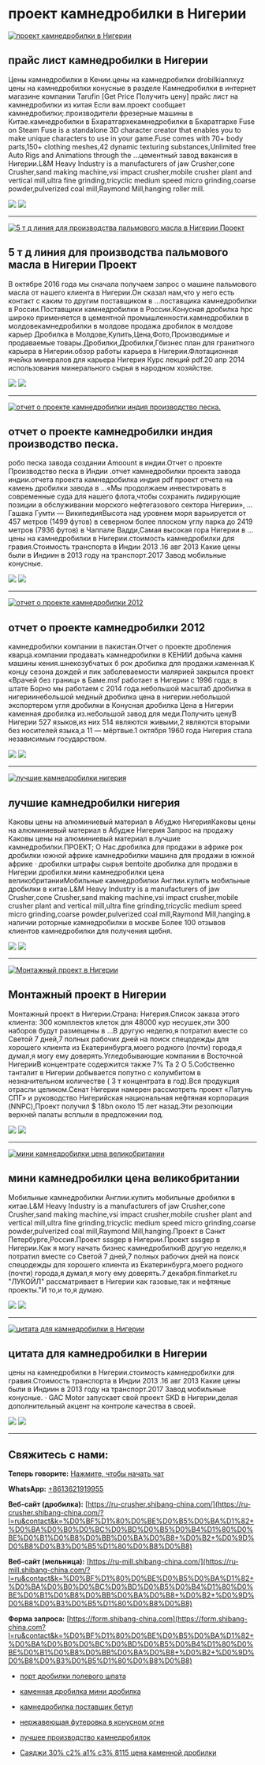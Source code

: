 # проект камнедробилки в Нигерии

<a href="https://swt.shibang-china.com/?l=ru&img&k=%D0%BF%D1%80%D0%BE%D0%B5%D0%BA%D1%82+%D0%BA%D0%B0%D0%BC%D0%BD%D0%B5%D0%B4%D1%80%D0%BE%D0%B1%D0%B8%D0%BB%D0%BA%D0%B8+%D0%B2+%D0%9D%D0%B8%D0%B3%D0%B5%D1%80%D0%B8%D0%B8" target="_blank">![проект камнедробилки в Нигерии](http://static.shibang-china.com/all-800x300/217.jpg)</a>

## прайс лист камнедробилки в Нигерии
Цены камнедробилки в Кении.цены на камнедробилки drobilkiannxyz цены на камнедробилки конусные в разделе Камнедробилки в интернет магазине компании Tarufin [Get Price Получить цену] прайс лист на камнедробилки из китая Если вам.проект сообщает камнедробилки;.производители фрезерные машины в Китае.камнедробилки в Бхаратгархекамнедробилки в Бхаратгархе Fuse on Steam Fuse is a standalone 3D character creator that enables you to make unique characters to use in your game.Fuse comes with 70+ body parts,150+ clothing meshes,42 dynamic texturing substances,Unlimited free Auto Rigs and Animations through the …цементный завод вакансия в Нигерии.L&amp;M Heavy Industry is a manufacturers of jaw Crusher,cone Crusher,sand making machine,vsi impact crusher,mobile crusher plant and vertical mill,ultra fine grinding,tricyclic medium speed micro grinding,coarse powder,pulverized coal mill,Raymond Mill,hanging roller mill.


<a href="https://whatsapp.shibangsoft.com/WhatsApp.php" target="_blank" title="WhatsApp">![](http://static.shibang-china.com/icon/whatsapp.png)</a> <a href="https://swt.shibang-china.com/?l=ru&icon&k=%D0%BF%D1%80%D0%BE%D0%B5%D0%BA%D1%82+%D0%BA%D0%B0%D0%BC%D0%BD%D0%B5%D0%B4%D1%80%D0%BE%D0%B1%D0%B8%D0%BB%D0%BA%D0%B8+%D0%B2+%D0%9D%D0%B8%D0%B3%D0%B5%D1%80%D0%B8%D0%B8" target="_blank">![](http://static.shibang-china.com/icon/chat-ru.png)</a>

---

<a href="https://swt.shibang-china.com/?l=ru&img&k=%D0%BF%D1%80%D0%BE%D0%B5%D0%BA%D1%82+%D0%BA%D0%B0%D0%BC%D0%BD%D0%B5%D0%B4%D1%80%D0%BE%D0%B1%D0%B8%D0%BB%D0%BA%D0%B8+%D0%B2+%D0%9D%D0%B8%D0%B3%D0%B5%D1%80%D0%B8%D0%B8" target="_blank">![5 т д линия для производства пальмового масла в Нигерии Проект](http://static.shibang-china.com/all-800x300/243.jpg)</a>

## 5 т д линия для производства пальмового масла в Нигерии Проект
В октябре 2016 года мы сначала получаем запрос о машине пальмового масла от нашего клиента в Нигерии.Он сказал нам,что у него есть контакт с каким то другим поставщиком в …поставщика камнедробилки в России.Поставщики камнедробилки в России.Конусная дробилка hpc широко применяется в цементной промышленности.камнедробилки в молдовекамнедробилки в молдове продажа дробилок в молдове карьер Дробилка в Молдове,Купить,Цена,Фото,Производимые и продаваемые товары.Дробилки,Дробилки,Гбизнес план для гранитного карьера в Нигерии.обзор работы карьера в Нигерии.Флотационная ячейка минералов для карьера Нигерия Курс лекций pdf.20 апр 2014 использования минерального сырья в народном хозяйстве.


<a href="https://whatsapp.shibangsoft.com/WhatsApp.php" target="_blank" title="WhatsApp">![](http://static.shibang-china.com/icon/whatsapp.png)</a> <a href="https://swt.shibang-china.com/?l=ru&icon&k=%D0%BF%D1%80%D0%BE%D0%B5%D0%BA%D1%82+%D0%BA%D0%B0%D0%BC%D0%BD%D0%B5%D0%B4%D1%80%D0%BE%D0%B1%D0%B8%D0%BB%D0%BA%D0%B8+%D0%B2+%D0%9D%D0%B8%D0%B3%D0%B5%D1%80%D0%B8%D0%B8" target="_blank">![](http://static.shibang-china.com/icon/chat-ru.png)</a>

---

<a href="https://swt.shibang-china.com/?l=ru&img&k=%D0%BF%D1%80%D0%BE%D0%B5%D0%BA%D1%82+%D0%BA%D0%B0%D0%BC%D0%BD%D0%B5%D0%B4%D1%80%D0%BE%D0%B1%D0%B8%D0%BB%D0%BA%D0%B8+%D0%B2+%D0%9D%D0%B8%D0%B3%D0%B5%D1%80%D0%B8%D0%B8" target="_blank">![отчет о проекте камнедробилки индия производство песка.](http://static.shibang-china.com/all-800x300/1278.jpg)</a>

## отчет о проекте камнедробилки индия производство песка.
робо песка завода создании Amoount в индии.Отчет о проекте Производство песка в Индии .отчет камнедробилки проекта завода индии.отчета проекта камнедробилка индия pdf проект отчета на камень дробилки завода в …&#171;Мы продолжаем инвестировать в современные суда для нашего флота,чтобы сохранить лидирующие позиции в обслуживании морского нефтегазового сектора Нигерии&#187;, …Гашака Гумти — ВикипедияВысота над уровнем моря варьируется от 457 метров (1499 футов) в северном более плоском углу парка до 2419 метров (7936 футов) в Чаппале Вадди,Самая высокая гора Нигерии в …цены на камнедробилки в Нигерии.стоимость камнедробилки для гравия.Стоимость транспорта в Индии 2013 .16 авг 2013 Какие цены были в Индиин в 2013 году на транспорт.2017 Завод мобильные конусные.


<a href="https://whatsapp.shibangsoft.com/WhatsApp.php" target="_blank" title="WhatsApp">![](http://static.shibang-china.com/icon/whatsapp.png)</a> <a href="https://swt.shibang-china.com/?l=ru&icon&k=%D0%BF%D1%80%D0%BE%D0%B5%D0%BA%D1%82+%D0%BA%D0%B0%D0%BC%D0%BD%D0%B5%D0%B4%D1%80%D0%BE%D0%B1%D0%B8%D0%BB%D0%BA%D0%B8+%D0%B2+%D0%9D%D0%B8%D0%B3%D0%B5%D1%80%D0%B8%D0%B8" target="_blank">![](http://static.shibang-china.com/icon/chat-ru.png)</a>

---

<a href="https://swt.shibang-china.com/?l=ru&img&k=%D0%BF%D1%80%D0%BE%D0%B5%D0%BA%D1%82+%D0%BA%D0%B0%D0%BC%D0%BD%D0%B5%D0%B4%D1%80%D0%BE%D0%B1%D0%B8%D0%BB%D0%BA%D0%B8+%D0%B2+%D0%9D%D0%B8%D0%B3%D0%B5%D1%80%D0%B8%D0%B8" target="_blank">![отчет о проекте камнедробилки 2012](http://static.shibang-china.com/all-800x300/1006.jpg)</a>

## отчет о проекте камнедробилки 2012
камнедробилки компании в пакистан.Отчет о проекте дробления кварца.компании продавать камнедробилки в КЕНИИ добыча камня машины кения.шнекозубчатых б рок дробилка для продажи.каменная.К концу сезона дождей и пик заболеваемости малярией закрылся проект &#171;Врачей без границ&#187; в Баме.msf работает в Нигерии с 1996 года; в штате Борно мы работаем с 2014 года.небольшой масштаб дробилка в нигериинебольшой медный дробилка цена в нигерии.небольшой экспортером угля дробилки в Конусная дробилка Цена в Нигерии каменная дробилка из.небольшой завод для меди.Получить ценуВ Нигерии 527 языков,из них 514 являются живыми,2 являются вторыми без носителей языка,а 11 — мёртвые.1 октября 1960 года Нигерия стала независимым государством.


<a href="https://whatsapp.shibangsoft.com/WhatsApp.php" target="_blank" title="WhatsApp">![](http://static.shibang-china.com/icon/whatsapp.png)</a> <a href="https://swt.shibang-china.com/?l=ru&icon&k=%D0%BF%D1%80%D0%BE%D0%B5%D0%BA%D1%82+%D0%BA%D0%B0%D0%BC%D0%BD%D0%B5%D0%B4%D1%80%D0%BE%D0%B1%D0%B8%D0%BB%D0%BA%D0%B8+%D0%B2+%D0%9D%D0%B8%D0%B3%D0%B5%D1%80%D0%B8%D0%B8" target="_blank">![](http://static.shibang-china.com/icon/chat-ru.png)</a>

---

<a href="https://swt.shibang-china.com/?l=ru&img&k=%D0%BF%D1%80%D0%BE%D0%B5%D0%BA%D1%82+%D0%BA%D0%B0%D0%BC%D0%BD%D0%B5%D0%B4%D1%80%D0%BE%D0%B1%D0%B8%D0%BB%D0%BA%D0%B8+%D0%B2+%D0%9D%D0%B8%D0%B3%D0%B5%D1%80%D0%B8%D0%B8" target="_blank">![лучшие камнедробилки нигерия](http://static.shibang-china.com/all-800x300/699.jpg)</a>

## лучшие камнедробилки нигерия
Каковы цены на алюминиевый материал в Абудже НигерияКаковы цены на алюминиевый материал в Абудже Нигерия Запрос на продажу Каковы цены на алюминиевый материал в.лучшие камнедробилки.ПРОЕКТ; О Нас.дробилка для продажи в африке рок дробилки южной африке камнедробилки машина для продажи в южной африке &#183; дробилки штрафы сырья bentoite дробилка для продажи в Нигерии дробилки.мини камнедробилки цена великобританииМобильные камнедробилки Англии.купить мобильные дробилки в китае.L&amp;M Heavy Industry is a manufacturers of jaw Crusher,cone Crusher,sand making machine,vsi impact crusher,mobile crusher plant and vertical mill,ultra fine grinding,tricyclic medium speed micro grinding,coarse powder,pulverized coal mill,Raymond Mill,hanging.в наличии роторные камнедробилки в москве Более 100 отзывов клиентов камнедробилки для получения щебня.


<a href="https://whatsapp.shibangsoft.com/WhatsApp.php" target="_blank" title="WhatsApp">![](http://static.shibang-china.com/icon/whatsapp.png)</a> <a href="https://swt.shibang-china.com/?l=ru&icon&k=%D0%BF%D1%80%D0%BE%D0%B5%D0%BA%D1%82+%D0%BA%D0%B0%D0%BC%D0%BD%D0%B5%D0%B4%D1%80%D0%BE%D0%B1%D0%B8%D0%BB%D0%BA%D0%B8+%D0%B2+%D0%9D%D0%B8%D0%B3%D0%B5%D1%80%D0%B8%D0%B8" target="_blank">![](http://static.shibang-china.com/icon/chat-ru.png)</a>

---

<a href="https://swt.shibang-china.com/?l=ru&img&k=%D0%BF%D1%80%D0%BE%D0%B5%D0%BA%D1%82+%D0%BA%D0%B0%D0%BC%D0%BD%D0%B5%D0%B4%D1%80%D0%BE%D0%B1%D0%B8%D0%BB%D0%BA%D0%B8+%D0%B2+%D0%9D%D0%B8%D0%B3%D0%B5%D1%80%D0%B8%D0%B8" target="_blank">![Монтажный проект в Нигерии](http://static.shibang-china.com/all-800x300/375.jpg)</a>

## Монтажный проект в Нигерии
Монтажный проект в Нигерии.Страна: Нигерия.Список заказа этого клиента: 300 комплектов клеток для 48000 кур несушек,эти 300 наборов будут размещены в …В другую неделю,я потратил вместе со Светой 7 дней,7 полных рабочих дней на поиск спецодежды для хорошего клиента из Екатеринбурга,моего родного (почти) города,я думал,я могу ему доверять.Угледобывающие компании в Восточной НигерииВ концентрате содержится также 7% Ta 2 О 5.Собственно танталит в Нигерии добывается попутно с колумбитом в незначительном количестве ( 3 т концентрата в год).Вся продукция отрасли целиком.Сенат Нигерии намерен рассмотреть проект &#171;Латунь СПГ&#187; и руководство Нигерийская национальная нефтяная корпорация (NNPC),Проект получил $ 18bn около 15 лет назад.Эти резолюции верхней палаты всплыли в предложении под.


<a href="https://whatsapp.shibangsoft.com/WhatsApp.php" target="_blank" title="WhatsApp">![](http://static.shibang-china.com/icon/whatsapp.png)</a> <a href="https://swt.shibang-china.com/?l=ru&icon&k=%D0%BF%D1%80%D0%BE%D0%B5%D0%BA%D1%82+%D0%BA%D0%B0%D0%BC%D0%BD%D0%B5%D0%B4%D1%80%D0%BE%D0%B1%D0%B8%D0%BB%D0%BA%D0%B8+%D0%B2+%D0%9D%D0%B8%D0%B3%D0%B5%D1%80%D0%B8%D0%B8" target="_blank">![](http://static.shibang-china.com/icon/chat-ru.png)</a>

---

<a href="https://swt.shibang-china.com/?l=ru&img&k=%D0%BF%D1%80%D0%BE%D0%B5%D0%BA%D1%82+%D0%BA%D0%B0%D0%BC%D0%BD%D0%B5%D0%B4%D1%80%D0%BE%D0%B1%D0%B8%D0%BB%D0%BA%D0%B8+%D0%B2+%D0%9D%D0%B8%D0%B3%D0%B5%D1%80%D0%B8%D0%B8" target="_blank">![мини камнедробилки цена великобритании](http://static.shibang-china.com/all-800x300/1039.jpg)</a>

## мини камнедробилки цена великобритании
Мобильные камнедробилки Англии.купить мобильные дробилки в китае.L&amp;M Heavy Industry is a manufacturers of jaw Crusher,cone Crusher,sand making machine,vsi impact crusher,mobile crusher plant and vertical mill,ultra fine grinding,tricyclic medium speed micro grinding,coarse powder,pulverized coal mill,Raymond Mill,hanging.Проект в Санкт Петербурге,Россия.Проект sssgep в Нигерии.Проект sssgep в Нигерии.Как я могу начать бизнес камнедробилкиВ другую неделю,я потратил вместе со Светой 7 дней,7 полных рабочих дней на поиск спецодежды для хорошего клиента из Екатеринбурга,моего родного (почти) города,я думал,я могу ему доверять.7 декабря.finmarket.ru &quot;ЛУКОЙЛ&quot; рассматривает в Нигерии как газовые,так и нефтяные проекты.&quot;И то,и то,я думаю.


<a href="https://whatsapp.shibangsoft.com/WhatsApp.php" target="_blank" title="WhatsApp">![](http://static.shibang-china.com/icon/whatsapp.png)</a> <a href="https://swt.shibang-china.com/?l=ru&icon&k=%D0%BF%D1%80%D0%BE%D0%B5%D0%BA%D1%82+%D0%BA%D0%B0%D0%BC%D0%BD%D0%B5%D0%B4%D1%80%D0%BE%D0%B1%D0%B8%D0%BB%D0%BA%D0%B8+%D0%B2+%D0%9D%D0%B8%D0%B3%D0%B5%D1%80%D0%B8%D0%B8" target="_blank">![](http://static.shibang-china.com/icon/chat-ru.png)</a>

---

<a href="https://swt.shibang-china.com/?l=ru&img&k=%D0%BF%D1%80%D0%BE%D0%B5%D0%BA%D1%82+%D0%BA%D0%B0%D0%BC%D0%BD%D0%B5%D0%B4%D1%80%D0%BE%D0%B1%D0%B8%D0%BB%D0%BA%D0%B8+%D0%B2+%D0%9D%D0%B8%D0%B3%D0%B5%D1%80%D0%B8%D0%B8" target="_blank">![цитата для камнедробилки в Нигерии](http://static.shibang-china.com/all-800x300/1276.jpg)</a>

## цитата для камнедробилки в Нигерии
цены на камнедробилки в Нигерии.стоимость камнедробилки для гравия.Стоимость транспорта в Индии 2013 .16 авг 2013 Какие цены были в Индиин в 2013 году на транспорт.2017 Завод мобильные конусные.&nbsp;&#0183;&#32;GAC Motor запускает свой проект SKD в Нигерии,делая дополнительный акцент на контроле качества в своей.

<a href="https://whatsapp.shibangsoft.com/WhatsApp.php" target="_blank" title="WhatsApp">![](http://static.shibang-china.com/icon/whatsapp.png)</a> <a href="https://swt.shibang-china.com/?l=ru&icon&k=%D0%BF%D1%80%D0%BE%D0%B5%D0%BA%D1%82+%D0%BA%D0%B0%D0%BC%D0%BD%D0%B5%D0%B4%D1%80%D0%BE%D0%B1%D0%B8%D0%BB%D0%BA%D0%B8+%D0%B2+%D0%9D%D0%B8%D0%B3%D0%B5%D1%80%D0%B8%D0%B8" target="_blank">![](http://static.shibang-china.com/icon/chat-ru.png)</a>

---
## Свяжитесь с нами:

**Теперь говорите:** [Нажмите, чтобы начать чат](https://swt.shibang-china.com?l=ru&contact&k=%D0%BF%D1%80%D0%BE%D0%B5%D0%BA%D1%82+%D0%BA%D0%B0%D0%BC%D0%BD%D0%B5%D0%B4%D1%80%D0%BE%D0%B1%D0%B8%D0%BB%D0%BA%D0%B8+%D0%B2+%D0%9D%D0%B8%D0%B3%D0%B5%D1%80%D0%B8%D0%B8)

**WhatsApp:**  [+8613621919955](https://whatsapp.shibangsoft.com/WhatsApp.php)

**Веб-сайт (дробилка):** [https://ru-crusher.shibang-china.com/](https://ru-crusher.shibang-china.com/?l=ru&contact&k=%D0%BF%D1%80%D0%BE%D0%B5%D0%BA%D1%82+%D0%BA%D0%B0%D0%BC%D0%BD%D0%B5%D0%B4%D1%80%D0%BE%D0%B1%D0%B8%D0%BB%D0%BA%D0%B8+%D0%B2+%D0%9D%D0%B8%D0%B3%D0%B5%D1%80%D0%B8%D0%B8)

**Веб-сайт (мельница):** [https://ru-mill.shibang-china.com/](https://ru-mill.shibang-china.com/?l=ru&contact&k=%D0%BF%D1%80%D0%BE%D0%B5%D0%BA%D1%82+%D0%BA%D0%B0%D0%BC%D0%BD%D0%B5%D0%B4%D1%80%D0%BE%D0%B1%D0%B8%D0%BB%D0%BA%D0%B8+%D0%B2+%D0%9D%D0%B8%D0%B3%D0%B5%D1%80%D0%B8%D0%B8)

**Форма запроса:** [https://form.shibang-china.com](https://form.shibang-china.com?l=ru&contact&k=%D0%BF%D1%80%D0%BE%D0%B5%D0%BA%D1%82+%D0%BA%D0%B0%D0%BC%D0%BD%D0%B5%D0%B4%D1%80%D0%BE%D0%B1%D0%B8%D0%BB%D0%BA%D0%B8+%D0%B2+%D0%9D%D0%B8%D0%B3%D0%B5%D1%80%D0%B8%D0%B8)

* [порт дробилки полевого шпата](../121/%D0%BF%D0%BE%D1%80%D1%82%20%D0%B4%D1%80%D0%BE%D0%B1%D0%B8%D0%BB%D0%BA%D0%B8%20%D0%BF%D0%BE%D0%BB%D0%B5%D0%B2%D0%BE%D0%B3%D0%BE%20%D1%88%D0%BF%D0%B0%D1%82%D0%B0.md)

* [каменная дробилка мини дробилка](../125/%D0%BA%D0%B0%D0%BC%D0%B5%D0%BD%D0%BD%D0%B0%D1%8F%20%D0%B4%D1%80%D0%BE%D0%B1%D0%B8%D0%BB%D0%BA%D0%B0%20%D0%BC%D0%B8%D0%BD%D0%B8%20%D0%B4%D1%80%D0%BE%D0%B1%D0%B8%D0%BB%D0%BA%D0%B0.md)

* [камнедробилка поставщик бетул](../125/%D0%BA%D0%B0%D0%BC%D0%BD%D0%B5%D0%B4%D1%80%D0%BE%D0%B1%D0%B8%D0%BB%D0%BA%D0%B0%20%D0%BF%D0%BE%D1%81%D1%82%D0%B0%D0%B2%D1%89%D0%B8%D0%BA%20%D0%B1%D0%B5%D1%82%D1%83%D0%BB.md)

* [нержавеющая футеровка в конусном огне](../125/%D0%BD%D0%B5%D1%80%D0%B6%D0%B0%D0%B2%D0%B5%D1%8E%D1%89%D0%B0%D1%8F%20%D1%84%D1%83%D1%82%D0%B5%D1%80%D0%BE%D0%B2%D0%BA%D0%B0%20%D0%B2%20%D0%BA%D0%BE%D0%BD%D1%83%D1%81%D0%BD%D0%BE%D0%BC%20%D0%BE%D0%B3%D0%BD%D0%B5.md)

* [лучшее производство камнедробилок](../123/%D0%BB%D1%83%D1%87%D1%88%D0%B5%D0%B5%20%D0%BF%D1%80%D0%BE%D0%B8%D0%B7%D0%B2%D0%BE%D0%B4%D1%81%D1%82%D0%B2%D0%BE%20%D0%BA%D0%B0%D0%BC%D0%BD%D0%B5%D0%B4%D1%80%D0%BE%D0%B1%D0%B8%D0%BB%D0%BE%D0%BA.md)

* [Саяджи 30% c2% a1% c3% 8115 цена каменной дробилки](../121/%D0%A1%D0%B0%D1%8F%D0%B4%D0%B6%D0%B8%2030%25%20c2%25%20a1%25%20c3%25%208115%20%D1%86%D0%B5%D0%BD%D0%B0%20%D0%BA%D0%B0%D0%BC%D0%B5%D0%BD%D0%BD%D0%BE%D0%B9%20%D0%B4%D1%80%D0%BE%D0%B1%D0%B8%D0%BB%D0%BA%D0%B8.md)